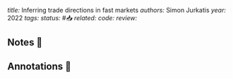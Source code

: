 *title:* Inferring trade directions in fast markets
*authors:* Simon Jurkatis
*year:* 2022
*tags:* 
*status:* #📥
*related:*
*code:*
*review:*

## Notes 📍

## Annotations 📖